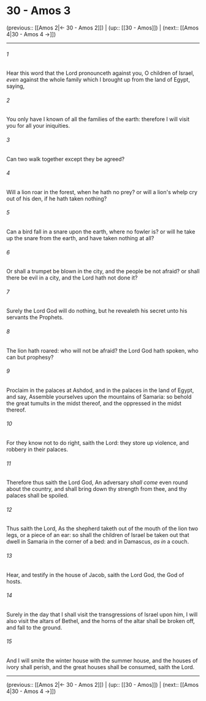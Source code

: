 # 30 - Amos 3

(previous:: [[Amos 2|← 30 - Amos 2]]) | (up:: [[30 - Amos]]) | (next:: [[Amos 4|30 - Amos 4 →]])

***


###### 1 
Hear this word that the Lord pronounceth against you, O children of Israel, _even_ against the whole family which I brought up from the land of Egypt, saying, 

###### 2 
You only have I known of all the families of the earth: therefore I will visit you for all your iniquities. 

###### 3 
Can two walk together except they be agreed? 

###### 4 
Will a lion roar in the forest, when he hath no prey? or will a lion's whelp cry out of his den, if he hath taken nothing? 

###### 5 
Can a bird fall in a snare upon the earth, where no fowler is? or will he take up the snare from the earth, and have taken nothing at all? 

###### 6 
Or shall a trumpet be blown in the city, and the people be not afraid? or shall there be evil in a city, and the Lord hath not done it? 

###### 7 
Surely the Lord God will do nothing, but he revealeth his secret unto his servants the Prophets. 

###### 8 
The lion hath roared: who will not be afraid? the Lord God hath spoken, who can but prophesy? 

###### 9 
Proclaim in the palaces at Ashdod, and in the palaces in the land of Egypt, and say, Assemble yourselves upon the mountains of Samaria: so behold the great tumults in the midst thereof, and the oppressed in the midst thereof. 

###### 10 
For they know not to do right, saith the Lord: they store up violence, and robbery in their palaces. 

###### 11 
Therefore thus saith the Lord God, An adversary _shall come_ even round about the country, and shall bring down thy strength from thee, and thy palaces shall be spoiled. 

###### 12 
Thus saith the Lord, As the shepherd taketh out of the mouth of the lion two legs, or a piece of an ear: so shall the children of Israel be taken out that dwell in Samaria in the corner of a bed: and in Damascus, _as in_ a couch. 

###### 13 
Hear, and testify in the house of Jacob, saith the Lord God, the God of hosts. 

###### 14 
Surely in the day that I shall visit the transgressions of Israel upon him, I will also visit the altars of Bethel, and the horns of the altar shall be broken off, and fall to the ground. 

###### 15 
And I will smite the winter house with the summer house, and the houses of ivory shall perish, and the great houses shall be consumed, saith the Lord.

***

(previous:: [[Amos 2|← 30 - Amos 2]]) | (up:: [[30 - Amos]]) | (next:: [[Amos 4|30 - Amos 4 →]])
